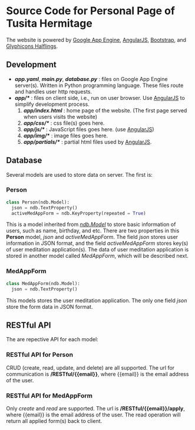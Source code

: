 Source Code for Personal Page of Tusita Hermitage
=========

The website is powered by [Google App Engine](https://developers.google.com/appengine/), [AngularJS](http://angularjs.org/), [Bootstrap](http://twitter.github.com/bootstrap/), and [Glyphicons Halflings](http://glyphicons.com/).

Development 
---------

* <i><b>app.yaml</b></i>, <i><b>main.py</b></i>, <i><b>database.py</b></i> : files on Google App Engine server(s). Written in Python programming language. These files route and handles user http requests.
* <i><b>app/\*</b></i> : files on client side, i.e., run on user browser. Use [AngularJS](http://angularjs.org/) to simplify development process.
  1. <i><b>app/index.html</b></i> : home page of the website. (The first page served when users visits the website)
  2. <i><b>app/css/\*</b></i> : css file(s) goes here.
  3. <i><b>app/js/\*</b></i> : JavaScript files goes here. (use [AngularJS](http://angularjs.org/))
  4. <i><b>app/img/\*</b></i> : image files goes here.
  5. <i><b>app/partials/\*</b></i> : partial html files used by [AngularJS](http://angularjs.org/).

## Database
Several models are used to store data on server. The first is:
### Person
```python
class Person(ndb.Model):
  json = ndb.TextProperty()
  activeMedAppForm = ndb.KeyProperty(repeated = True)
```
This is a model inherited from <i>[ndb.Model](https://developers.google.com/appengine/docs/python/ndb/modelclass)</i> to store basic information of users, such as name, birthday, and etc. There are two properties in this <b>Person</b> model, <i>json</i> and <i>activeMedAppForm</i>. The field <i>json</i> stores user information in JSON format, and the field <i>activeMedAppForm</i> stores key(s) of user meditation application(s). The data of user meditation application is stored in another model called <i>MedAppForm</i>, which will be described next.

### MedAppForm
```python
class MedAppForm(ndb.Model):
  json = ndb.TextProperty()
```
This models stores the user meditation application. The only one field <i>json</i> store the form data in JSON format.

## RESTful API
The are repective API for each model:
### RESTful API for Person
CRUD (create, read, update, and delete) are all supported. The url for communication is <b>/RESTful/{{email}}</b>, where {{email}} is the email address of the user.

### RESTful API for MedAppForm
Only <i>create</i> and <i>read</i> are supported. The url is <b>/RESTful/{{email}}/apply</b>, where {{email}} is the email address of the user. The read operation will return all applied form(s) back to client.

